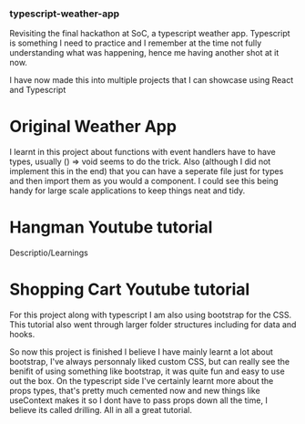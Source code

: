 ### typescript-weather-app

Revisiting the final hackathon at SoC, a typescript weather app. Typescript is something I need to practice and I remember at the time not fully understanding what was happening, hence me having another shot at it now.

I have now made this into multiple projects that I can showcase using React and Typescript

# Original Weather App

I learnt in this project about functions with event handlers have to have types, usually () => void seems to do the trick. Also (although I did not implement this in the end) that you can have a seperate file just for types and then import them as you would a component. I could see this being handy for large scale applications to keep things neat and tidy.

# Hangman Youtube tutorial

Descriptio/Learnings

# Shopping Cart Youtube tutorial

For this project along with typescript I am also using bootstrap for the CSS. This tutorial also went through larger folder structures including for data and hooks.

So now this project is finished I believe I have mainly learnt a lot about bootstrap, I've always personnaly liked custom CSS, but can really see the benifit of using something like bootstrap, it was quite fun and easy to use out the box. On the typescript side I've certainly learnt more about the props types, that's pretty much cemented now and new things like useContext makes it so I dont have to pass props down all the time, I believe its called drilling. All in all a great tutorial.

